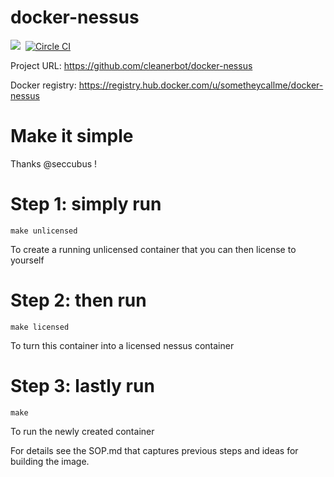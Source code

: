 # docker-nessus
[![](https://badge.imagelayers.io/sometheycallme/docker-nessus.svg)](https://imagelayers.io/?images=cleanerbot/docker-nessus:latest 'View image size and layers')&nbsp;
[![Circle CI](https://circleci.com/gh/cleanerbot/docker-nessus.png?circle-token=5d84cd337864c33f062f57aafd2854771777759d)](https://circleci.com/gh/sometheycallme/docker-nessus/tree/master 'View CI builds')

Project URL: https://github.com/cleanerbot/docker-nessus

Docker registry: https://registry.hub.docker.com/u/sometheycallme/docker-nessus


# Make it simple

Thanks @seccubus !

# Step 1: simply run

```
make unlicensed
```
To create a running unlicensed container that you can then license to yourself


# Step 2: then run
```
make licensed
```
To turn this container into a licensed nessus container


# Step 3: lastly run

```
make
```
To run the newly created container

For details see the SOP.md that captures previous steps and ideas for building the image.
